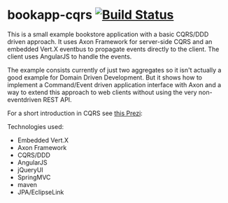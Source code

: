 bookapp-cqrs [![Build Status](https://travis-ci.org/rvillars/bookapp-cqrs.png?branch=master)](https://travis-ci.org/rvillars/bookapp-cqrs)
============
This is a small example bookstore application with a basic CQRS/DDD driven approach.
It uses Axon Framework for server-side CQRS and an embedded Vert.X eventbus to propagate events directly to the client.
The client uses AngularJS to handle the events.

The example consists currently of just two aggregates so it isn't actually a good example for Domain Driven Development.
But it shows how to implement a Command/Event driven application interface with Axon and a way to extend this approach to
web clients without using the very non-eventdriven REST API.

For a short introduction in CQRS see [this Prezi](http://prezi.com/bbbqharguddg/?utm_campaign=share&utm_medium=copy&rc=ex0share): 

Technologies used:
* Embedded Vert.X
* Axon Framework
* CQRS/DDD
* AngularJS
* jQueryUI
* SpringMVC
* maven
* JPA/EclipseLink


